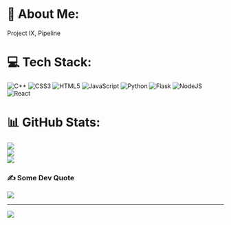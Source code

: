# 💫 About Me:
Project IX, Pipeline<br>


# 💻 Tech Stack:
![C++](https://img.shields.io/badge/c++-%2300599C.svg?style=for-the-badge&logo=c%2B%2B&logoColor=white) ![CSS3](https://img.shields.io/badge/css3-%231572B6.svg?style=for-the-badge&logo=css3&logoColor=white) ![HTML5](https://img.shields.io/badge/html5-%23E34F26.svg?style=for-the-badge&logo=html5&logoColor=white) ![JavaScript](https://img.shields.io/badge/javascript-%23323330.svg?style=for-the-badge&logo=javascript&logoColor=%23F7DF1E) ![Python](https://img.shields.io/badge/python-3670A0?style=for-the-badge&logo=python&logoColor=ffdd54) ![Flask](https://img.shields.io/badge/flask-%23000.svg?style=for-the-badge&logo=flask&logoColor=white) ![NodeJS](https://img.shields.io/badge/node.js-6DA55F?style=for-the-badge&logo=node.js&logoColor=white) ![React](https://img.shields.io/badge/react-%2320232a.svg?style=for-the-badge&logo=react&logoColor=%2361DAFB)
# 📊 GitHub Stats:
![](https://github-readme-stats.vercel.app/api?username=usinghal-eightfold&theme=dark&hide_border=false&include_all_commits=true&count_private=false)<br/>
![](https://github-readme-streak-stats.herokuapp.com/?user=usinghal-eightfold&theme=dark&hide_border=false)<br/>
![](https://github-readme-stats.vercel.app/api/top-langs/?username=usinghal-eightfold&theme=dark&hide_border=false&include_all_commits=true&count_private=false&layout=compact)

### ✍️ Some Dev Quote
![](https://quotes-github-readme.vercel.app/api?type=horizontal&theme=radical)

---
[![](https://visitcount.itsvg.in/api?id=usinghal-eightfold&icon=0&color=0)](https://visitcount.itsvg.in)

